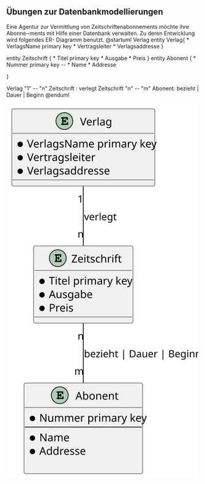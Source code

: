 ## Übungen zur Datenbankmodellierungen 

Eine Agentur zur Vermittlung von Zeitschriftenabonnements möchte ihre Abonne¬ments mit Hilfe einer Datenbank verwalten. Zu deren Entwicklung wird folgendes ER- Diagramm benutzt.
@startuml Verlag
entity Verlag{
    * VerlagsName primary key
    * Vertragsleiter
    * Verlagsaddresse
}

entity Zeitschrift {
    * Titel primary key
    * Ausgabe
    * Preis
}
entity Abonent {
    * Nummer primary key 
    --
    * Name
    * Addresse 

}

Verlag "1" -- "n" Zeitschrift : verlegt
Zeitschrift "n" -- "m" Abonent: bezieht | Dauer  | Beginn 
@enduml

<img src="./Verlag.svg">